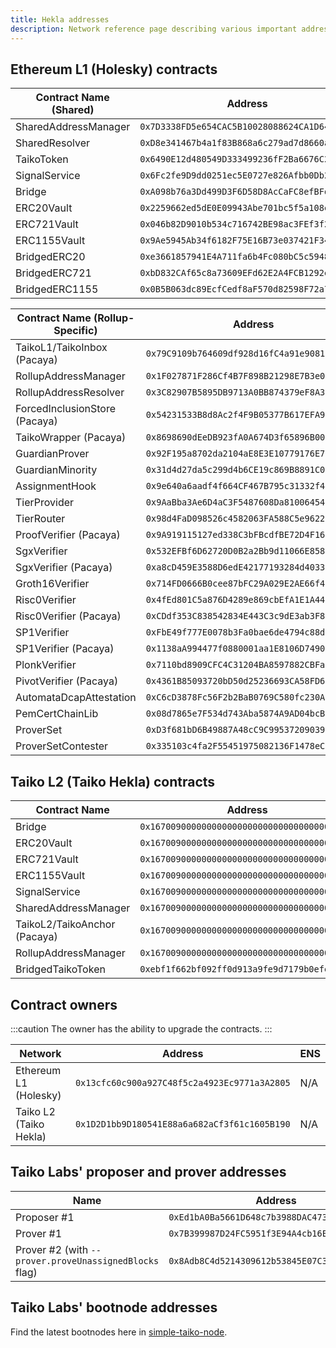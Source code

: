 ```yaml
---
title: Hekla addresses
description: Network reference page describing various important addresses on Taiko Hekla.
---
```


## Ethereum L1 (Holesky) contracts

| Contract Name (Shared) | Address                                      |
| ---------------------- | -------------------------------------------- |
| SharedAddressManager   | `0x7D3338FD5e654CAC5B10028088624CA1D64e74f7` |
| SharedResolver         | `0xD8e341467b4a1f83B868a6c279ad7d8660ad861c` |
| TaikoToken             | `0x6490E12d480549D333499236fF2Ba6676C296011` |
| SignalService          | `0x6Fc2fe9D9dd0251ec5E0727e826Afbb0Db2CBe0D` |
| Bridge                 | `0xA098b76a3Dd499D3F6D58D8AcCaFC8efBFd06807` |
| ERC20Vault             | `0x2259662ed5dE0E09943Abe701bc5f5a108eABBAa` |
| ERC721Vault            | `0x046b82D9010b534c716742BE98ac3FEf3f2EC99f` |
| ERC1155Vault           | `0x9Ae5945Ab34f6182F75E16B73e037421F341fEe3` |
| BridgedERC20           | `0xe3661857941E4A711fa6b4Fc080bC5c5948a70f1` |
| BridgedERC721          | `0xbD832CAf65c8a73609EFd62E2A4FCB1292e4c9C1` |
| BridgedERC1155         | `0x0B5B063dc89EcfCedf8aF570d82598F72a7dfF35` |

| Contract Name (Rollup-Specific) | Address                                      |
| ------------------------------- | -------------------------------------------- |
| TaikoL1/TaikoInbox (Pacaya)     | `0x79C9109b764609df928d16fC4a91e9081F7e87DB` |
| RollupAddressManager            | `0x1F027871F286Cf4B7F898B21298E7B3e090a8403` |
| RollupAddressResolver           | `0x3C82907B5895DB9713A0BB874379eF8A37aA2A68` |
| ForcedInclusionStore (Pacaya)   | `0x54231533B8d8Ac2f4F9B05377B617EFA9be080Fd` |
| TaikoWrapper (Pacaya)           | `0x8698690dEeDB923fA0A674D3f65896B0031BF7c9` |
| GuardianProver                  | `0x92F195a8702da2104aE8E3E10779176E7C35d6BC` |
| GuardianMinority                | `0x31d4d27da5c299d4b6CE19c869B8891C0002795d` |
| AssignmentHook                  | `0x9e640a6aadf4f664CF467B795c31332f44AcBe6c` |
| TierProvider                    | `0x9AaBba3Ae6D4aC3F5487608Da81006454e7933d3` |
| TierRouter                      | `0x98d4FaD098526c4582063FA588C5e96229270366` |
| ProofVerifier (Pacaya)          | `0x9A919115127ed338C3bFBcdfBE72D4F167Fa9E1D` |
| SgxVerifier                     | `0x532EFBf6D62720D0B2a2Bb9d11066E8588cAE6D9` |
| SgxVerifier (Pacaya)            | `0xa8cD459E3588D6edE42177193284d40332c3bcd4` |
| Groth16Verifier                 | `0x714FD0666B0cee87bFC29A029E2AE66f40F12cE5` |
| Risc0Verifier                   | `0x4fEd801C5a876D4289e869cbEfA1E1A448b10714` |
| Risc0Verifier (Pacaya)          | `0xCDdf353C838542834E443C3c9dE3ab3F81F27aF2` |
| SP1Verifier                     | `0xFbE49f777E0078b3Fa0bae6de4794c88d6EA6DDD` |
| SP1Verifier (Pacaya)            | `0x1138aA994477f0880001aa1E8106D749035b6250` |
| PlonkVerifier                   | `0x7110bd8909CFC4C31204BA8597882CBFa1F77dC9` |
| PivotVerifier (Pacaya)          | `0x4361B85093720bD50d25236693CA58FD6e1b3a53` |
| AutomataDcapAttestation         | `0xC6cD3878Fc56F2b2BaB0769C580fc230A95e1398` |
| PemCertChainLib                 | `0x08d7865e7F534d743Aba5874A9AD04bcB223a92E` |
| ProverSet                       | `0xD3f681bD6B49887A48cC9C9953720903967E9DC0` |
| ProverSetContester              | `0x335103c4fa2F55451975082136F1478eCFeB84B9` |

## Taiko L2 (Taiko Hekla) contracts

| Contract Name                 | Address                                      |
| ----------------------------- | -------------------------------------------- |
| Bridge                        | `0x1670090000000000000000000000000000000001` |
| ERC20Vault                    | `0x1670090000000000000000000000000000000002` |
| ERC721Vault                   | `0x1670090000000000000000000000000000000003` |
| ERC1155Vault                  | `0x1670090000000000000000000000000000000004` |
| SignalService                 | `0x1670090000000000000000000000000000000005` |
| SharedAddressManager          | `0x1670090000000000000000000000000000000006` |
| TaikoL2/TaikoAnchor (Pacaya)  | `0x1670090000000000000000000000000000010001` |
| RollupAddressManager          | `0x1670090000000000000000000000000000010002` |
| BridgedTaikoToken             | `0xebf1f662bf092ff0d913a9fe9d7179b0efef1611` |

## Contract owners

:::caution
The owner has the ability to upgrade the contracts.
:::

| Network                | Address                                      | ENS |
| ---------------------- | -------------------------------------------- | --- |
| Ethereum L1 (Holesky)  | `0x13cfc60c900a927C48f5c2a4923Ec9771a3A2805` | N/A |
| Taiko L2 (Taiko Hekla) | `0x1D2D1bb9D180541E88a6a682aCf3f61c1605B190` | N/A |

## Taiko Labs' proposer and prover addresses

| Name                                                   | Address                                      |
| ------------------------------------------------------ | -------------------------------------------- |
| Proposer #1                                            | `0xEd1bA0Ba5661D648c7b3988DAC473F60403aff1e` |
| Prover #1                                              | `0x7B399987D24FC5951f3E94A4cb16E87414bF2229` |
| Prover #2 (with `--prover.proveUnassignedBlocks` flag) | `0x8Adb8C4d5214309612b53845E07C3Cb5BB4E8CF0` |

## Taiko Labs' bootnode addresses

Find the latest bootnodes here in [simple-taiko-node](https://github.com/taikoxyz/simple-taiko-node/blob/v1.7.0/.env.sample.hekla).
